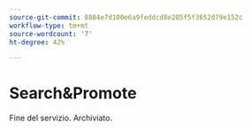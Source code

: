 ```yaml
---
source-git-commit: 8884e7d100e6a9feddcd8e205f5f3652d79e152c
workflow-type: tm+mt
source-wordcount: '7'
ht-degree: 42%

---
```

# Search&amp;Promote

Fine del servizio. Archiviato.